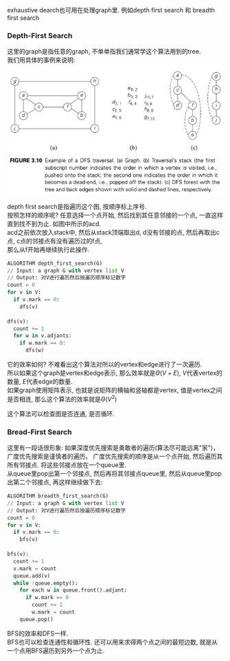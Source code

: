 exhaustive dearch也可用在处理graph里. 例如depth first search 和 breadth first search

### Depth-First Search

这里的graph是指任意的graph, 不单单指我们通常学这个算法用到的tree.  
我们用具体的事例来说明:  
<img src="_images/algorithm/depth_first_search.png">

depth first search是指遍历这个图, 按顺序标上序号.  
按照怎样的顺序呢? 任意选择一个点开始, 然后找到其任意邻接的一个点, 一直这样直到找不到为止. 如图中所示的acd.  
acd之前依次放入stack中, 然后从stack顶端取出d, d没有邻接的点, 然后再取出c点, c点的邻接点有没有遍历过的f点,  
那么从f开始再继续执行此操作.  
```python
ALGORITHM depth_first_search(G)
// Input: a graph G with vertex list V
// Output: 对V进行遍历然后按遍历顺序标记数字
count = 0
for v in V:
  if v.mark == 0:
    dfs(v)

dfs(v):
  count += 1
  for w in v.adjants:
    if w.mark == 0:
      dfs(w)  
```
它的效率如何? 不难看出这个算法对所以的vertex和edge进行了一次遍历.  
所以如果这个graph是vertex和edge表示, 那么效率就是$\Theta(V+E)$, $V$代表vertex的数量, $E$代表edge的数量.  
如果graph使用矩阵表示, 也就是说矩阵的横轴和竖轴都是vertex, 值是vertex之间是否相连, 那么这个算法的效率就是$\Theta(V^2)$

这个算法可以检查图是否连通, 是否循环.

### Bread-First Search

这里有一段话很形象: 如果深度优先搜索是勇敢者的遍历(算法尽可能远离"家")，广度优先搜索是谨慎者的遍历。
广度优先搜索的顺序是从一个点开始, 然后遍历其所有邻接点. 将这些邻接点放在一个queue里.  
从queue里pop出第一个邻接点, 然后再将其邻接点queue里, 然后从queue里pop出第二个邻接点, 再这样继续做下去:
```python
ALGORITHM breadth_first_search(G)
// Input: a graph G with vertex list V
// Output: 对V进行遍历然后按遍历顺序标记数字
count = 0
for v in V:
  if v.mark == 0:
    bfs(v)

bfs(v):
  count += 1
  v.mark = count
  queue.add(v)
  while !queue.empty():
    for each w in queue.front().adjant:
      if w.mark == 0
        count += 1
        w.mark = count
    queue.pop()
```
BFS的效率和DFS一样.  
BFS也可以检查连通性和循环性. 还可以用来求得两个点之间的最短边数, 就是从一个点用BFS遍历到另外一个点为止.